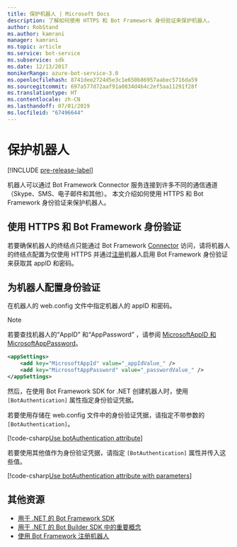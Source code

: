 ```yaml
---
title: 保护机器人 | Microsoft Docs
description: 了解如何使用 HTTPS 和 Bot Framework 身份验证来保护机器人。
author: RobStand
ms.author: kamrani
manager: kamrani
ms.topic: article
ms.service: bot-service
ms.subservice: sdk
ms.date: 12/13/2017
monikerRange: azure-bot-service-3.0
ms.openlocfilehash: 8741dee2724d5e3c1e650b86957aabec5716da59
ms.sourcegitcommit: 697a577d72aaf91a0834d4b4c2ef5aa11291f28f
ms.translationtype: HT
ms.contentlocale: zh-CN
ms.lasthandoff: 07/01/2019
ms.locfileid: "67496644"
---
```

# <a name="secure-your-bot"></a>保护机器人

[!INCLUDE [pre-release-label](../includes/pre-release-label-v3.md)]

机器人可以通过 Bot Framework Connector 服务连接到许多不同的通信通道（Skype、SMS、电子邮件和其他）。 本文介绍如何使用 HTTPS 和 Bot Framework 身份验证来保护机器人。

## <a name="use-https-and-bot-framework-authentication"></a>使用 HTTPS 和 Bot Framework 身份验证

若要确保机器人的终结点只能通过 Bot Framework [Connector](bot-builder-dotnet-concepts.md#connector) 访问，请将机器人的终结点配置为仅使用 HTTPS 并通过[注册](~/bot-service-quickstart-registration.md)机器人启用 Bot Framework 身份验证来获取其 appID 和密码。 

## <a name="configure-authentication-for-your-bot"></a>为机器人配置身份验证

在机器人的 web.config 文件中指定机器人的 appID 和密码。 

> [!NOTE]
> 若要查找机器人的“AppID”  和“AppPassword”  ，请参阅 [MicrosoftAppID 和 MicrosoftAppPassword](~/bot-service-manage-overview.md#microsoftappid-and-microsoftapppassword)。

```xml
<appSettings>
    <add key="MicrosoftAppId" value="_appIdValue_" />
    <add key="MicrosoftAppPassword" value="_passwordValue_" />
</appSettings>
```

然后，在使用 Bot Framework SDK for .NET 创建机器人时，使用 `[BotAuthentication]` 属性指定身份验证凭据。 

若要使用存储在 web.config 文件中的身份验证凭据，请指定不带参数的 `[BotAuthentication]`。

[!code-csharp[Use botAuthentication attribute](../includes/code/dotnet-security.cs#attribute1)]

若要使用其他值作为身份验证凭据，请指定 `[BotAuthentication]` 属性并传入这些值。

[!code-csharp[Use botAuthentication attribute with parameters](../includes/code/dotnet-security.cs#attribute2)]

## <a name="additional-resources"></a>其他资源

- [用于 .NET 的 Bot Framework SDK](bot-builder-dotnet-overview.md)
- [用于 .NET 的 Bot Builder SDK 中的重要概念](bot-builder-dotnet-concepts.md)
- [使用 Bot Framework 注册机器人](~/bot-service-quickstart-registration.md)
